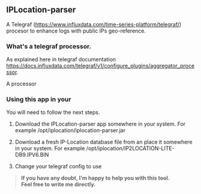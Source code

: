 ## IPLocation-parser

A Telegraf (https://www.influxdata.com/time-series-platform/telegraf/) procesor to enhance logs with public IPs geo-reference.

### What's a telegraf processor.

As explained here in telegraf documentation https://docs.influxdata.com/telegraf/v1/configure_plugins/aggregator_processor. 

A processor



### Using this app in your

You will need to follow the next steps.

1) Download the IPLocation-parser app somewhere in your system. For example /opt/iplocation/iplocation-parser.jar

2) Download a fresh IP-Location database file from an place it somewhere in your system. For example /opt/iplocation/IP2LOCATION-LITE-DB9.IPV6.BIN

3) Change your telegraf config to use 

> **If you have any doubt, I'm happy to help you with this tool.  
> Feel free to write me directly.**